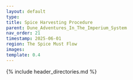 ```yaml
---
layout: default
type: 
title: Spice Harvesting Procedure
parent: Dune_Adventures_In_The_Imperium_System
nav_order: 21
timestamp: 2025-06-01
region: The Spice Must Flow
images: 
template: 0.4
---
```

{% include header_directories.md %}  

